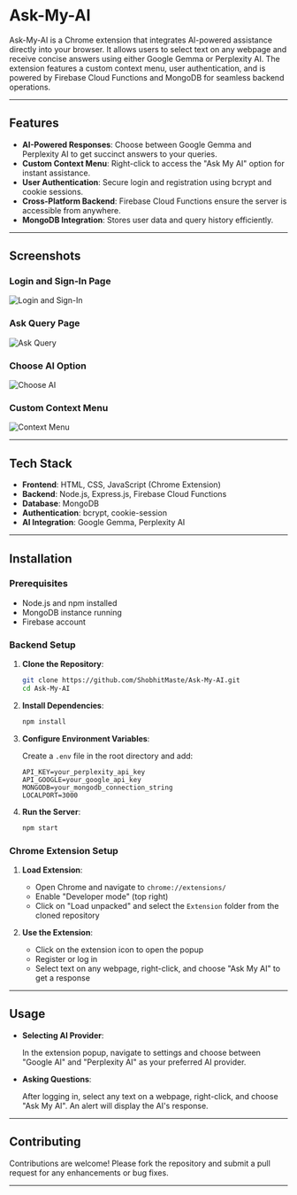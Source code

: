 
# Ask-My-AI

Ask-My-AI is a Chrome extension that integrates AI-powered assistance directly into your browser. 
It allows users to select text on any webpage and receive concise answers using either Google Gemma or Perplexity AI. 
The extension features a custom context menu, user authentication, and is powered by Firebase Cloud Functions and MongoDB for seamless backend operations.

---

## Features

- **AI-Powered Responses**: Choose between Google Gemma and Perplexity AI to get succinct answers to your queries.
- **Custom Context Menu**: Right-click to access the "Ask My AI" option for instant assistance.
- **User Authentication**: Secure login and registration using bcrypt and cookie sessions.
- **Cross-Platform Backend**: Firebase Cloud Functions ensure the server is accessible from anywhere.
- **MongoDB Integration**: Stores user data and query history efficiently.

---

## Screenshots

### Login and Sign-In Page

![Login and Sign-In](https://github.com/user-attachments/assets/209cbef9-4f5b-4551-a4cb-9fa803fe3dc2)

### Ask Query Page

![Ask Query](https://github.com/user-attachments/assets/4a798b49-ce78-468c-a750-8f54b84ae3e2)

### Choose AI Option

![Choose AI](https://github.com/user-attachments/assets/f4deeefb-2d05-480a-8b93-be4af875dd39)

### Custom Context Menu

![Context Menu](https://github.com/user-attachments/assets/aa71c05b-2ae8-4411-97f5-b085cf55a34c)

---

## Tech Stack

- **Frontend**: HTML, CSS, JavaScript (Chrome Extension)
- **Backend**: Node.js, Express.js, Firebase Cloud Functions
- **Database**: MongoDB
- **Authentication**: bcrypt, cookie-session
- **AI Integration**: Google Gemma, Perplexity AI

---

## Installation

### Prerequisites

- Node.js and npm installed
- MongoDB instance running
- Firebase account

### Backend Setup

1. **Clone the Repository**:

   ```bash
   git clone https://github.com/ShobhitMaste/Ask-My-AI.git
   cd Ask-My-AI
   ```

2. **Install Dependencies**:

   ```bash
   npm install
   ```

3. **Configure Environment Variables**:

   Create a `.env` file in the root directory and add:

   ```env
   API_KEY=your_perplexity_api_key
   API_GOOGLE=your_google_api_key
   MONGODB=your_mongodb_connection_string
   LOCALPORT=3000
   ```

4. **Run the Server**:

   ```bash
   npm start
   ```

### Chrome Extension Setup

1. **Load Extension**:

   - Open Chrome and navigate to `chrome://extensions/`
   - Enable "Developer mode" (top right)
   - Click on "Load unpacked" and select the `Extension` folder from the cloned repository

2. **Use the Extension**:

   - Click on the extension icon to open the popup
   - Register or log in
   - Select text on any webpage, right-click, and choose "Ask My AI" to get a response

---

## Usage

- **Selecting AI Provider**:

  In the extension popup, navigate to settings and choose between "Google AI" and "Perplexity AI" as your preferred AI provider.

- **Asking Questions**:

  After logging in, select any text on a webpage, right-click, and choose "Ask My AI". 
  An alert will display the AI's response.

---

## Contributing

Contributions are welcome! Please fork the repository and submit a pull request for any enhancements or bug fixes.

---

